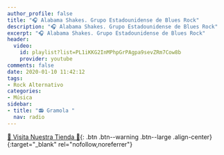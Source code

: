 ```yaml
---
author_profile: false
title: "🎧 Alabama Shakes. Grupo Estadounidense de Blues Rock"
description: "🎧 Alabama Shakes. Grupo Estadounidense de Blues Rock"
excerpt: "🎧 Alabama Shakes. Grupo Estadounidense de Blues Rock"
header:
  video:
    id: playlist?list=PL1iKKG2InMPhpGrPAgpa9sevZRm7Cow8b
    provider: youtube
comments: false
date: 2020-01-10 11:42:12
tags:
- Rock Alternativo
categories:
- Música
sidebar:
- title: "📻 Gramola "
  nav: radio
---
```


<script async src="https://pagead2.googlesyndication.com/pagead/js/adsbygoogle.js"></script>
<ins class="adsbygoogle"
     style="display:block; text-align:center;"
     data-ad-layout="in-article"
     data-ad-format="fluid"
     data-ad-client="ca-pub-9630764103400456"
     data-ad-slot="3229974124"></ins>
<script>
     (adsbygoogle = window.adsbygoogle || []).push({});
</script>

[🎁 Visita Nuestra Tienda 🎁](https://www.amazon.es/shop/cibercursos){: .btn .btn--warning .btn--large .align-center}{:target="_blank" rel="nofollow,noreferrer"}